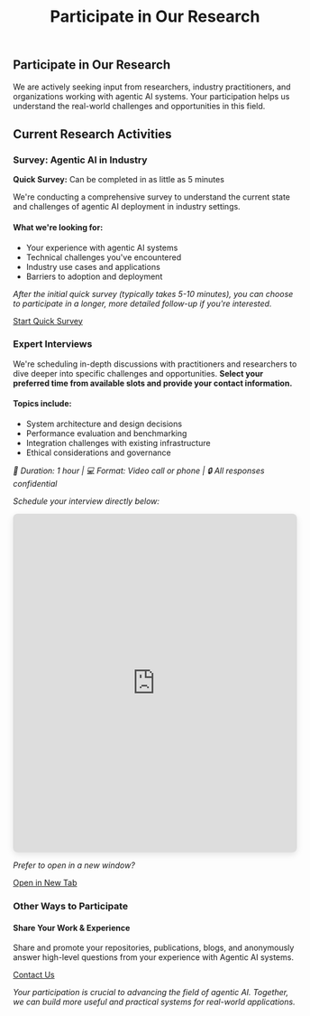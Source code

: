 ﻿---
title: "Participate in Our Research"
layout: single
classes: wide
permalink: /participate/
---

## Participate in Our Research

We are actively seeking input from researchers, industry practitioners, and organizations working with agentic AI systems. Your participation helps us understand the real-world challenges and opportunities in this field.

## Current Research Activities

<div class="survey-section">
<div class="survey-card">
<h3><i class="fas fa-clipboard-list"></i> Survey: Agentic AI in Industry</h3>

<div class="survey-info">
<div class="time-badge">
<i class="fas fa-clock"></i>
<span><strong>Quick Survey:</strong> Can be completed in as little as 5 minutes</span>
</div>

<p>We're conducting a comprehensive survey to understand the current state and challenges of agentic AI deployment in industry settings.</p>

<div class="survey-details">
<h4>What we're looking for:</h4>
<ul>
<li>Your experience with agentic AI systems</li>
<li>Technical challenges you've encountered</li>
<li>Industry use cases and applications</li>
<li>Barriers to adoption and deployment</li>
</ul>
</div>

<div class="survey-cta">
<p class="survey-note"><em>After the initial quick survey (typically takes 5-10 minutes), you can choose to participate in a longer, more detailed follow-up if you're interested.</em></p>
<a href="https://berkeley.qualtrics.com/jfe/form/SV_a8GbSp0tAu1cVdc" class="btn btn--primary" target="_blank">
<i class="fas fa-play"></i> Start Quick Survey
</a>
</div>
</div>
</div>

<div class="interview-section">
<h3><i class="fas fa-microphone"></i> Expert Interviews</h3>
<p>We're scheduling in-depth discussions with practitioners and researchers to dive deeper into specific challenges and opportunities. <strong>Select your preferred time from available slots and provide your contact information.</strong></p>

<div class="interview-details">
<h4>Topics include:</h4>
<ul>
<li>System architecture and design decisions</li>
<li>Performance evaluation and benchmarking</li>
<li>Integration challenges with existing infrastructure</li>
<li>Ethical considerations and governance</li>
</ul>

<div class="interview-info">
<p><em>📅 Duration: 1 hour | 💻 Format: Video call or phone | 🔒 All responses confidential</em></p>
</div>
</div>

<div class="scheduling-options">
<div class="scheduling-embed">
<p class="embed-note"><em>Schedule your interview directly below:</em></p>
<iframe src="https://savvycal.com/p/atajadod94/d15b38e2" 
        width="100%" 
        height="600" 
        frameborder="0"
        style="border-radius: 8px; box-shadow: 0 4px 12px rgba(0,0,0,0.1);">
</iframe>
</div>

<div class="external-link">
<p class="external-note"><em>Prefer to open in a new window?</em></p>
<a href="https://savvycal.com/p/atajadod94/d15b38e2" class="btn btn--outline" target="_blank" rel="noopener">
<i class="fas fa-external-link-alt"></i> Open in New Tab
</a>
</div>
</div>
</div>
</div>

<div class="participation-methods">
<h3>Other Ways to Participate</h3>

<div class="method-grid">
<div class="method-card">
<i class="fas fa-share-alt"></i>
<h4>Share Your Work & Experience</h4>
<p>Share and promote your repositories, publications, blogs, and anonymously answer high-level questions from your experience with Agentic AI systems.</p>
</div>
</div>

<div class="contact-section">
<a href="mailto:mme@berkeley.edu" class="btn btn--primary">
<i class="fas fa-envelope"></i> Contact Us
</a>
</div>
</div>

<div class="footer-note">
<p><em>Your participation is crucial to advancing the field of agentic AI. Together, we can build more useful and practical systems for real-world applications.</em></p>
</div>
